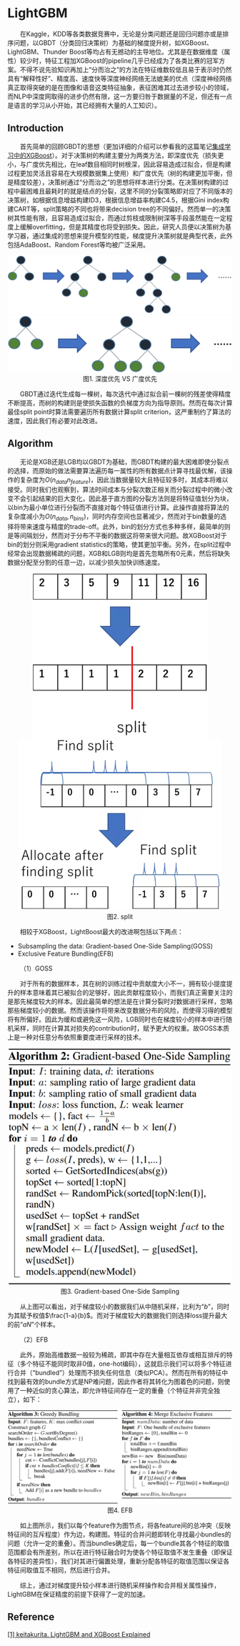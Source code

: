 # LightGBM

&emsp;&emsp;在Kaggle，KDD等各类数据竞赛中，无论是分类问题还是回归问题亦或是排序问题，以GBDT（分类回归决策树）为基础的梯度提升树，如XGBoost、LightGBM、Thunder Boost等均占有无撼动的主导地位。尤其是在数据维度（属性）较少时，特征工程加XGBoost的pipeline几乎已经成为了各类比赛的冠军方案。不得不说先验知识再加上“分而治之”的方法在特征维数较低且易于表示时仍然具有“解释性好”、精度高、速度快等深度神经网络无法媲美的优点（深度神经网络真正取得突破的是在图像和语音这类特征抽象，表征困难其过去进步较小的领域，而NLP中深度网取得的进步仍然有限，这一方要归咎于数据量的不足，但还有一点是语言的学习从小开始，其已经拥有大量的人工知识）。

## Introduction

&emsp;&emsp;首先简单的回顾GBDT的思想（更加详细的介绍可以参看我的这篇笔记[集成学习中的XGBoost](https://zhuanlan.zhihu.com/p/51666869)）。对于决策树的构建主要分为两类方法，即深度优先（损失更小，与广度优先相比，在leaf数目相同时树根深，因此容易造成过拟合，但是构建过程更加灵活且容易在大规模数据集上使用）和广度优先（树的构建更加平衡，但是精度较差），决策树通过“分而治之”的思想将样本进行分类。在决策树构建的过程中最困难且最耗时的就是结点的分裂，这里不同的分裂策略即对应了不同版本的决策树，如根据信息增益构建ID3，根据信息增益率构建C4.5，根据Gini index构建CART等，split策略的不同也将带来decision tree的不同偏好。然而单一的决策树其性能有限，且容易造成过拟合，而通过剪枝或限制树深等手段虽然能在一定程度上缓解overfitting，但是其精度也将受到损失。因此，研究人员便以决策树为基学习器，通过集成的思想来提升模型的性能，梯度提升决策树就是典型代表，此外包括AdaBoost、Random Forest等均被广泛采用。

<center>

![vertical](vertical.png)
<br/>
![level](level.png)
<br/>
图1. 深度优先 VS 广度优先
</center>

&emsp;&emsp;GBDT通过迭代生成每一棵树，每次迭代中通过拟合前一棵树的残差使得精度不断提高，而树的构建则是使损失函数的负梯度方向为指导原则。然而在每次计算最佳split point时算法需要遍历所有数据计算split criterion，这严重制约了算法的速度，因此我们有必要对此改进。

## Algorithm

&emsp;&emsp;无论是XGB还是LGB均以GBDT为基础，而GBDT构建的最大困难即使分裂点的选择，而原始的做法需要算法遍历每一属性的所有数据点计算寻找最优解，该操作的复杂度为$O(n_{data}n_{feature})$，因此当数据量较大且特征较多时，其成本将难以接受。同时我们也观察到，算法时间成本与分裂次数正相关而分裂过程中的微小改变不会引起结果的巨大变化，因此基于直方图的分裂方法则是将特征值划分为块，以bin为最小单位进行分裂而不直接对每个特征值进行计算。此操作直接将算法的复杂度减小为$O(n_{data},n_{bins})$，同时内存空间也显著减少，然而对于bin数量的选择将带来速度与精度的trade-off。此外，bin的划分方式也多种多样，最简单的则是等间隔划分，然而对于分布不平衡的数据这将带来很大问题。故XGBoost对于bin的划分则采用gradient statistics的策略，使其更加平衡。另外，在split过程中经常会出现数据稀疏的问题，XGB和LGB则均是首先忽略所有0元素，然后将缺失数据分配至分割的任意一边，以减少损失加快训练速度。

<center>

![vertical](bin.png)
<br/>
![level](zero.png)
<br/>
图2. split
</center>

&emsp;&emsp;相较于XGBoost，LightBoost最大的改进啊包括以下两点：

- Subsampling the data: Gradient-based One-Side Sampling(GOSS)
- Exclusive Feature Bundling(EFB)

&emsp;&emsp;（1）GOSS

&emsp;&emsp;对于所有的数据样本，其在树的训练过程中贡献度大小不一，拥有较小提度提升的样本意味着其已被拟合的足够好，因此贡献程度较小，而我们真正需要关注的是那先梯度较大的样本。因此最简单的想法是在计算分裂时对数据进行采样，忽略那些梯度较小的数据。然而该操作将带来改变数据分布的风险，而使得习得的模型将有所偏好。因此为缓和或避免这一风险，LGB同时也在梯度较小的样本中进行随机采样，同时在计算其对损失的contribution时，赋予更大的权重。故GOSS本质上是一种对任意分布依照重要度进行采样的技术。

<center>

![GOSS](GOSS.png)
<br/>
图3. Gradient-based One-Side Sampling
</center>

&emsp;&emsp;从上图可以看出，对于梯度较小的数据我们从中随机采样，比利为“$b$”，同时为其赋予权值$\frac{1-a}{b}$。而对于梯度较大的数据我们则选择loss提升最大的前“$aN$”个样本。

&emsp;&emsp;（2）EFB

&emsp;&emsp;此外，原始高维数据一般较为稀疏，即其中存在大量相互依存或相互排斥的特征（多个特征不能同时取非0值，one-hot编码），这就启示我们可以将多个特征进行合并（“bundled”）处理而不损失任何信息（类似PCA）。然而在所有的特征中找到最有效的bundle方式是NP难问题，因此作者将其转化为图着色的问题，则使用了一种近似的贪心算法，即允许特征间存在一定的重叠（个特征并非完全独立），如下：

<center>

![EFB](EFB.png)
<br/>
图4. EFB
</center>

&emsp;&emsp;如上图所示，我们以每个feature作为图节点，将各feature间的总冲突（反映特征间的互斥程度）作为边，构建图。特征的合并问题即转化寻找最小bundles的问题（允许一定的重叠）。而当bundles确定后，每一个bundle其各个特征的取值范围都会有所差别，所以在进行特征融合时为使各个特征取值不发生重叠（即保证各特征的差异性），我们对其进行偏置处理，重新分配各特征的取值范围以保证各特征间取值互不相同，然后进行合并。

&emsp;&emsp;综上，通过对梯度提升较小样本进行随机采样操作和合并相关属性操作，LightGBM在保证精度的前提下获得了一定的加速。

## Reference

[[1] keitakurita. LightGBM and XGBoost Explained](http://mlexplained.com/2018/01/05/lightgbm-and-xgboost-explained/)

